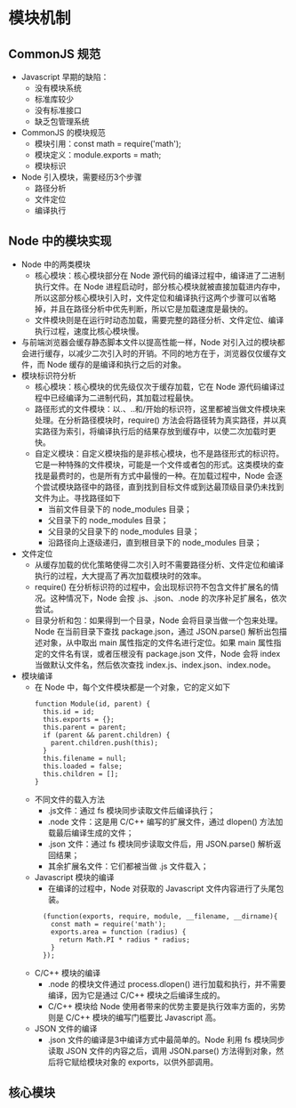 # 模块机制

## CommonJS 规范
+ Javascript 早期的缺陷：
  + 没有模块系统
  + 标准库较少
  + 没有标准接口
  + 缺乏包管理系统
+ CommonJS 的模块规范
  + 模块引用：const math = require('math');
  + 模块定义：module.exports = math;
  + 模块标识
+ Node 引入模块，需要经历3个步骤
  + 路径分析
  + 文件定位
  + 编译执行

## Node 中的模块实现
+ Node 中的两类模块
  + 核心模块：核心模块部分在 Node 源代码的编译过程中，编译进了二进制执行文件。在 Node 进程启动时，部分核心模块就被直接加载进内存中，所以这部分核心模块引入时，文件定位和编译执行这两个步骤可以省略掉，并且在路径分析中优先判断，所以它是加载速度是最快的。
  + 文件模块则是在运行时动态加载，需要完整的路径分析、文件定位、编译执行过程，速度比核心模块慢。
+ 与前端浏览器会缓存静态脚本文件以提高性能一样，Node 对引入过的模块都会进行缓存，以减少二次引入时的开销。不同的地方在于，浏览器仅仅缓存文件，而 Node 缓存的是编译和执行之后的对象。
+ 模块标识符分析
  + 核心模块：核心模块的优先级仅次于缓存加载，它在 Node 源代码编译过程中已经编译为二进制代码，其加载过程最快。
  + 路径形式的文件模块：以.、..和/开始的标识符，这里都被当做文件模块来处理。在分析路径模块时，require() 方法会将路径转为真实路径，并以真实路径为索引，将编译执行后的结果存放到缓存中，以使二次加载时更快。
  + 自定义模块：自定义模块指的是非核心模块，也不是路径形式的标识符。它是一种特殊的文件模块，可能是一个文件或者包的形式。这类模块的查找是最费时的，也是所有方式中最慢的一种。在加载过程中，Node 会逐个尝试模块路径中的路径，直到找到目标文件或到达最顶级目录仍未找到文件为止。寻找路径如下
    + 当前文件目录下的 node_modules 目录；
    + 父目录下的 node_modules 目录；
    + 父目录的父目录下的 node_modules 目录；
    + 沿路径向上逐级递归，直到根目录下的 node_modules 目录；
+ 文件定位
  + 从缓存加载的优化策略使得二次引入时不需要路径分析、文件定位和编译执行的过程，大大提高了再次加载模块时的效率。
  + require() 在分析标识符的过程中，会出现标识符不包含文件扩展名的情况。这种情况下，Node 会按 .js、.json、.node 的次序补足扩展名，依次尝试。
  + 目录分析和包：如果得到一个目录，Node 会将目录当做一个包来处理。Node 在当前目录下查找 package.json，通过 JSON.parse() 解析出包描述对象，从中取出 main 属性指定的文件名进行定位。如果 main 属性指定的文件名有误，或者压根没有 package.json 文件，Node 会将 index 当做默认文件名，然后依次查找 index.js、index.json、index.node。
+ 模块编译
  + 在 Node 中，每个文件模块都是一个对象，它的定义如下
    ```es6
    function Module(id, parent) {
      this.id = id;
      this.exports = {};
      this.parent = parent;
      if (parent && parent.children) {
        parent.children.push(this);
      }
      this.filename = null;
      this.loaded = false;
      this.children = [];
    }
    ```
  + 不同文件的载入方法
    + .js文件：通过 fs 模块同步读取文件后编译执行；
    + .node 文件：这是用 C/C++ 编写的扩展文件，通过 dlopen() 方法加载最后编译生成的文件；
    + .json 文件：通过 fs 模块同步读取文件后，用 JSON.parse() 解析返回结果；
    + 其余扩展名文件：它们都被当做 .js 文件载入；
  + Javascript 模块的编译
    + 在编译的过程中，Node 对获取的 Javascript 文件内容进行了头尾包装。
    ```es6
      (function(exports, require, module, __filename, __dirname){
        const math = require('math');
        exports.area = function (radius) {
          return Math.PI * radius * radius;
        }
      });
    ```
  + C/C++ 模块的编译
    + .node 的模块文件通过 process.dlopen() 进行加载和执行，并不需要编译，因为它是通过 C/C++ 模块之后编译生成的。
    + C/C++ 模块给 Node 使用者带来的优势主要是执行效率方面的，劣势则是 C/C++ 模块的编写门槛要比 Javascript 高。
  + JSON 文件的编译
    + .json 文件的编译是3中编译方式中最简单的。Node 利用 fs 模块同步读取 JSON 文件的内容之后，调用 JSON.parse() 方法得到对象，然后将它赋给模块对象的 exports，以供外部调用。

## 核心模块
